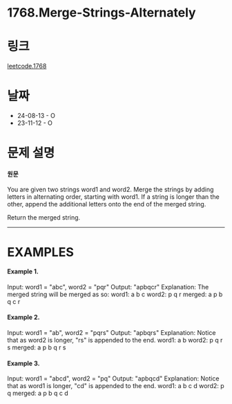 # 1768.Merge-Strings-Alternately

# 링크
[leetcode.1768](https://leetcode.com/problems/merge-strings-alternately/?envType=study-plan-v2&envId=leetcode-75)

# 날짜

* 24-08-13 - O
* 23-11-12 - O

# 문제 설명
#### 원문


You are given two strings word1 and word2. Merge the strings by adding letters in alternating order, starting with word1. If a string is longer than the other, append the additional letters onto the end of the merged string.

Return the merged string.


***

# EXAMPLES
#### Example 1.


Input: word1 = "abc", word2 = "pqr"
Output: "apbqcr"
Explanation: The merged string will be merged as so:
word1:  a   b   c
word2:    p   q   r
merged: a p b q c r



#### Example 2.


Input: word1 = "ab", word2 = "pqrs"
Output: "apbqrs"
Explanation: Notice that as word2 is longer, "rs" is appended to the end.
word1:  a   b 
word2:    p   q   r   s
merged: a p b q   r   s


#### Example 3.


Input: word1 = "abcd", word2 = "pq"
Output: "apbqcd"
Explanation: Notice that as word1 is longer, "cd" is appended to the end.
word1:  a   b   c   d
word2:    p   q 
merged: a p b q c   d
